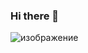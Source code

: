 ### Hi there 👋

<!--
**KyuuketsukiAkado/KyuuketsukiAkado** is a ✨ _special_ ✨ repository because its `README.md` (this file) appears on your GitHub profile.

Here are some ideas to get you started:

- 🔭 I’m currently working on ...
- 🌱 I’m currently learning ...
- 👯 I’m looking to collaborate on ...
- 🤔 I’m looking for help with ...
- 💬 Ask me about ...
- 📫 How to reach me: ...
- 😄 Pronouns: ...
- ⚡ Fun fact: ...
-->
![изображение](https://user-images.githubusercontent.com/110248773/195661351-b18de106-3b9e-4364-9164-10b568162f3f.png)
